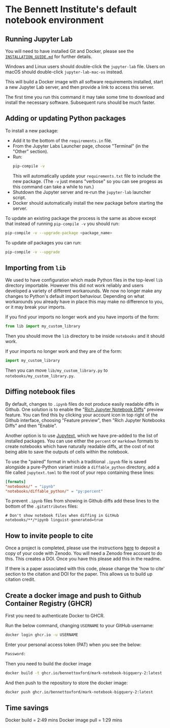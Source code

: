 # The Bennett Institute's default notebook environment


## Running Jupyter Lab

You will need to have installed Git and Docker, please see the
[`INSTALLATION_GUIDE.md`](INSTALLATION_GUIDE.md) for further details.

Windows and Linux users should double-click the `jupyter-lab` file.
Users on macOS should double-click `jupyter-lab-mac-os` instead.

This will build a Docker image with all software requirements installed,
start a new Jupyter Lab server, and then provide a link to access this
server.

The first time you run this command it may take some time to download
and install the necessary software. Subsequent runs should be much
faster.


## Adding or updating Python packages

To install a new package:

 * Add it to the bottom of the `requirements.in` file.
 * From the Jupyter Labs Launcher page, choose "Terminal" (in the
   "Other" section).
 * Run:
   ```sh
   pip-compile -v
   ```
   This will automatically update your `requirements.txt` file to
   include the new package. (The `-v` just means "verbose" so you can
   see progess as this command can take a while to run.)
 * Shutdown the Jupyter server and re-run the `jupyter-lab` launcher
   script.
 * Docker should automatically install the new package before starting
   the server.

To update an existing package the process is the same as above except
that instead of running `pip-compile -v` you should run:
```sh
pip-compile -v --upgrade-package <package_name>
```

To update _all_ packages you can run:
```sh
pip-compile -v --upgrade
```


## Importing from `lib`

We used to have configuration which made Python files in the top-level
`lib` directory importable. However this did not work reliably and users
developed a variety of different workarounds. We now no longer make any
changes to Python's default import behaviour. Depending on what
workarounds you already have in place this may make no difference to
you, or it may break your imports.

If you find your imports no longer work and you have imports of the
form:
```python
from lib import my_custom_library
```
Then you should move the `lib` directory to be inside `notebooks` and it
should work.

If your imports no longer work and they are of the form:
```python
import my_custom_library
```
Then you can move `lib/my_custom_library.py` to
`notebooks/my_custom_library.py`.


## Diffing notebook files

By default, changes to `.ipynb` files do not produce easily readable
diffs in Github. One solution is to enable the "[Rich Jupyter Notebook
Diffs][richdiff]" preview feature. You can find this by clicking your
account icon in top right of the Github interface, choosing "Feature
preview", then "Rich Jupyter Notebooks Diffs" and then "Enable".

[richdiff]: https://github.blog/changelog/2023-03-01-feature-preview-rich-jupyter-notebook-diffs/

Another option is to use [Jupytext][jupytext], which we have pre-added to the
list of installed packages. You can use either the `percent` or
`markdown` formats to create notebooks which have naturally readable
diffs, at the cost of not being able to save the outputs of cells within
the notebook.

[jupytext]: https://jupytext.readthedocs.io/en/latest/

To use the "paired" format in which a traditional `.ipynb` file is saved
alongside a pure-Python variant inside a `diffable_python` directory,
add a file called `jupytext.toml` to the root of your repo containing
these lines:
```toml
[formats]
"notebooks/" = "ipynb"
"notebooks/diffable_python/" = "py:percent"
```

To prevent `.ipynb` files from showing in Github diffs add these lines
to the bottom of the `.gitattributes` files:
```
# Don't show notebook files when diffing in GitHub
notebooks/**/*ipynb linguist-generated=true
```


## How to invite people to cite

Once a project is completed, please use the instructions [here](https://guides.github.com/activities/citable-code/) to deposit a copy of your code with Zenodo. You will need a Zenodo free account to do this. This creates a DOI. Once you have this please add this in the readme.

If there is a paper associated with this code, please change the 'how to cite' section to the citation and DOI for the paper. This allows us to build up citation credit.


## Create a docker image and push to Github Container Registry (GHCR)

First you need to authenticate Docker to GHCR.

Run the below command, changing `USERNAME` to your GitHub username:

```bash
docker login ghcr.io -u USERNAME
```

Enter your personal access token (PAT) when you see the below:

```bash
Password:
```

Then you need to build the docker image

```bash
docker build -t ghcr.io/bennettoxford/mark-notebook-bigquery-2:latest .
```

And then push to the repository to store the docker image:

```bash
docker push ghcr.io/bennettoxford/mark-notebook-bigquery-2:latest
```

## Time savings

Docker build = 2:49 mins
Docker image pull = 1:29 mins